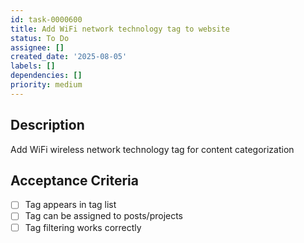 ```yaml
---
id: task-0000600
title: Add WiFi network technology tag to website
status: To Do
assignee: []
created_date: '2025-08-05'
labels: []
dependencies: []
priority: medium
---
```


## Description

Add WiFi wireless network technology tag for content categorization

## Acceptance Criteria

- [ ] Tag appears in tag list
- [ ] Tag can be assigned to posts/projects
- [ ] Tag filtering works correctly
